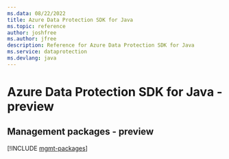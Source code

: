 ```yaml
---
ms.data: 08/22/2022
title: Azure Data Protection SDK for Java
ms.topic: reference
author: joshfree
ms.author: jfree
description: Reference for Azure Data Protection SDK for Java
ms.service: dataprotection
ms.devlang: java
---
```

# Azure Data Protection SDK for Java - preview

## Management packages - preview
[!INCLUDE [mgmt-packages](data-protection-mgmt-index.md)]